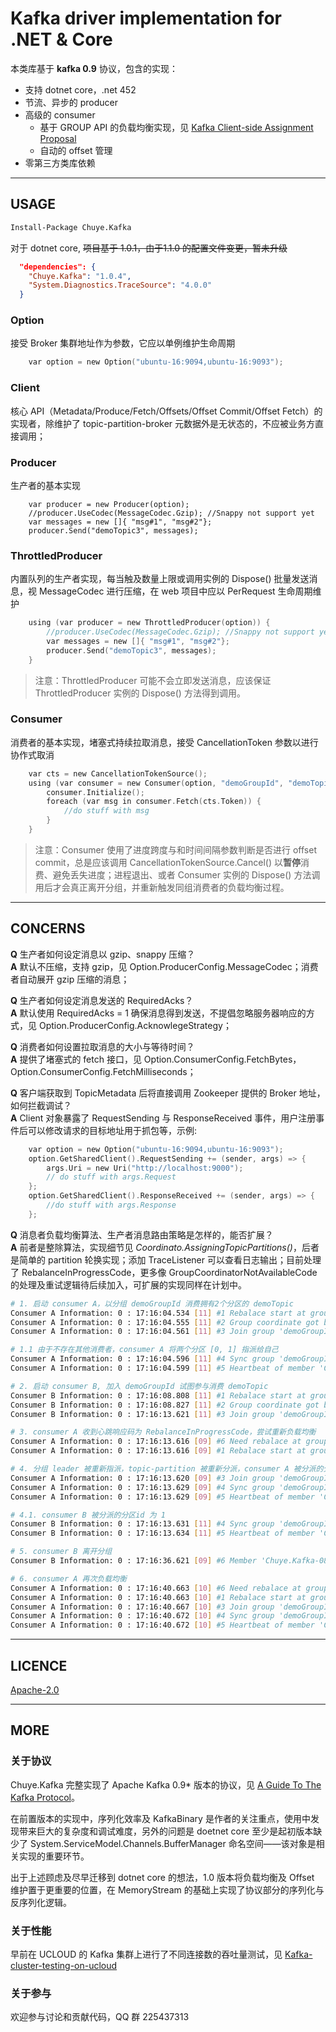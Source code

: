 ﻿# Kafka driver implementation for .NET & Core

本类库基于 **kafka 0.9** 协议，包含的实现：

* 支持 dotnet core，.net 452
* 节流、异步的 producer
* 高级的 consumer
    * 基于 GROUP API 的负载均衡实现，见 [Kafka Client-side Assignment Proposal](https://cwiki.apache.org/confluence/display/KAFKA/Kafka+Client-side+Assignment+Proposal) 
    * 自动的 offset 管理
* 零第三方类库依赖

----

## USAGE

```bash
Install-Package Chuye.Kafka
```

对于 dotnet core, ~~项目基于 1.0.1，由于1.1.0 的配置文件变更，暂未升级~~

```json
  "dependencies": {
    "Chuye.Kafka": "1.0.4",
    "System.Diagnostics.TraceSource": "4.0.0"    
  }
```

### Option
接受 Broker 集群地址作为参数，它应以单例维护生命周期

```c
    var option = new Option("ubuntu-16:9094,ubuntu-16:9093");
```

### Client
核心 API（Metadata/Produce/Fetch/Offsets/Offset Commit/Offset Fetch）的实现者，除维护了 topic-partition-broker 元数据外是无状态的，不应被业务方直接调用；

### Producer
生产者的基本实现

```
    var producer = new Producer(option);
    //producer.UseCodec(MessageCodec.Gzip); //Snappy not support yet
    var messages = new []{ "msg#1", "msg#2"};
    producer.Send("demoTopic3", messages);
```

### ThrottledProducer
内置队列的生产者实现，每当触及数量上限或调用实例的 Dispose() 批量发送消息，视 MessageCodec 进行压缩，在 web 项目中应以 PerRequest 生命周期维护

```c
    using (var producer = new ThrottledProducer(option)) {
        //producer.UseCodec(MessageCodec.Gzip); //Snappy not support yet
        var messages = new []{ "msg#1", "msg#2"};
        producer.Send("demoTopic3", messages);
    }
```

> 注意：ThrottledProducer 可能不会立即发送消息，应该保证 ThrottledProducer 实例的 Dispose() 方法得到调用。

### Consumer
消费者的基本实现，堵塞式持续拉取消息，接受 CancellationToken 参数以进行协作式取消

```c
    var cts = new CancellationTokenSource();
    using (var consumer = new Consumer(option, "demoGroupId", "demoTopic")) {
        consumer.Initialize();
        foreach (var msg in consumer.Fetch(cts.Token)) {
            //do stuff with msg
        }
    }
```

> 注意：Consumer 使用了进度跨度与和时间间隔参数判断是否进行 offset commit，总是应该调用 CancellationTokenSource.Cancel() 以**暂停**消费、避免丢失进度；进程退出、或者 Consumer 实例的 Dispose() 方法调用后才会真正离开分组，并重新触发同组消费者的负载均衡过程。

----

## CONCERNS

**Q** 生产者如何设定消息以 gzip、snappy 压缩？  
**A** 默认不压缩，支持 gzip，见 Option.ProducerConfig.MessageCodec；消费者自动展开 gzip 压缩的消息；

**Q** 生产者如何设定消息发送的 RequiredAcks？  
**A** 默认使用 RequiredAcks = 1 确保消息得到发送，不提倡忽略服务器响应的方式，见 Option.ProducerConfig.AcknowlegeStrategy；

**Q** 消费者如何设置拉取消息的大小与等待时间？  
**A** 提供了堵塞式的 fetch 接口，见 Option.ConsumerConfig.FetchBytes，Option.ConsumerConfig.FetchMilliseconds；

**Q** 客户端获取到 TopicMetadata 后将直接调用 Zookeeper 提供的 Broker 地址，如何拦截调试？  
**A** Client 对象暴露了 RequestSending 与 ResponseReceived 事件，用户注册事件后可以修改请求的目标地址用于抓包等，示例:

```c
    var option = new Option("ubuntu-16:9094,ubuntu-16:9093");
    option.GetSharedClient().RequestSending += (sender, args) => {
        args.Uri = new Uri("http://localhost:9000");
        // do stuff with args.Request
    };
    option.GetSharedClient().ResponseReceived += (sender, args) => {
        //do stuff with args.Response
    };
```

**Q** 消息者负载均衡算法、生产者消息路由策略是怎样的，能否扩展？  
**A** 前者是整除算法，实现细节见 *Coordinato.AssigningTopicPartitions()*，后者是简单的 partition 轮换实现；添加 TraceListener 可以查看日志输出；目前处理了 RebalanceInProgressCode，更多像 GroupCoordinatorNotAvailableCode 的处理及重试逻辑待后续加入，可扩展的实现同样在计划中。

```bash
# 1. 启动 consumer A，以分组 demoGroupId 消费拥有2个分区的 demoTopic
Consumer A Information: 0 : 17:16:04.534 [11] #1 Rebalace start at group 'demoGroupId'
Consumer A Information: 0 : 17:16:04.555 [11] #2 Group coordinate got broker http://ubuntu-16:9094/ at group 'demoGroupId'
Consumer A Information: 0 : 17:16:04.561 [11] #3 Join group 'demoGroupId', assigning topic and partitions as leader

# 1.1 由于不存在其他消费者，consumer A 将两个分区 [0, 1] 指派给自己
Consumer A Information: 0 : 17:16:04.596 [11] #4 Sync group 'demoGroupId', Member 'Chuye.Kafka-e0418c7f-4d34-4889-a1b5-4500977e8902' dispathced Topic 'demoTopic'[0,1]
Consumer A Information: 0 : 17:16:04.599 [11] #5 Heartbeat of member 'Chuye.Kafka-e0418c7f-4d34-4889-a1b5-4500977e8902' at group 'demoGroupId'

# 2. 启动 consumer B, 加入 demoGroupId 试图参与消费 demoTopic
Consumer B Information: 0 : 17:16:08.808 [11] #1 Rebalace start at group 'demoGroupId'
Consumer B Information: 0 : 17:16:08.827 [11] #2 Group coordinate got broker http://ubuntu-16:9094/ at group 'demoGroupId'
Consumer B Information: 0 : 17:16:13.621 [11] #3 Join group 'demoGroupId', waiting for assingments as follower

# 3. consumer A 收到心跳响应码为 RebalanceInProgressCode，尝试重新负载均衡
Consumer A Information: 0 : 17:16:13.616 [09] #6 Need rebalace at group 'demoGroupId' for 'RebalanceInProgressCode'
Consumer A Information: 0 : 17:16:13.616 [09] #1 Rebalace start at group 'demoGroupId'

# 4. 分组 leader 被重新指派，topic-partition 被重新分派，consumer A 被分派的分区id 为 0 
Consumer A Information: 0 : 17:16:13.620 [09] #3 Join group 'demoGroupId', assigning topic and partitions as leader
Consumer A Information: 0 : 17:16:13.629 [09] #4 Sync group 'demoGroupId', Member 'Chuye.Kafka-e0418c7f-4d34-4889-a1b5-4500977e8902' dispathced Topic 'demoTopic'[0]
Consumer A Information: 0 : 17:16:13.629 [09] #5 Heartbeat of member 'Chuye.Kafka-e0418c7f-4d34-4889-a1b5-4500977e8902' at group 'demoGroupId'

# 4.1. consumer B 被分派的分区id 为 1
Consumer B Information: 0 : 17:16:13.631 [11] #4 Sync group 'demoGroupId', Member 'Chuye.Kafka-08516ce2-6d21-452a-8782-64d0928ddae1' dispathced Topic 'demoTopic'[1]
Consumer B Information: 0 : 17:16:13.634 [11] #5 Heartbeat of member 'Chuye.Kafka-08516ce2-6d21-452a-8782-64d0928ddae1' at group 'demoGroupId'

# 5. consumer B 离开分组
Consumer B Information: 0 : 17:16:36.621 [09] #6 Member 'Chuye.Kafka-08516ce2-6d21-452a-8782-64d0928ddae1' leave group 'demoGroupId'

# 6. consumer A 再次负载均衡
Consumer A Information: 0 : 17:16:40.663 [10] #6 Need rebalace at group 'demoGroupId' for 'RebalanceInProgressCode'
Consumer A Information: 0 : 17:16:40.663 [10] #1 Rebalace start at group 'demoGroupId'
Consumer A Information: 0 : 17:16:40.667 [10] #3 Join group 'demoGroupId', assigning topic and partitions as leader
Consumer A Information: 0 : 17:16:40.672 [10] #4 Sync group 'demoGroupId', Member 'Chuye.Kafka-e0418c7f-4d34-4889-a1b5-4500977e8902' dispathced Topic 'demoTopic'[0,1]
Consumer A Information: 0 : 17:16:40.672 [10] #5 Heartbeat of member 'Chuye.Kafka-e0418c7f-4d34-4889-a1b5-4500977e8902' at group 'demoGroupId'
```

----

## LICENCE
[Apache-2.0](https://github.com/jusfr/Chuye.Kafka/blob/master/LICENSE)

----

## MORE

### 关于协议
Chuye.Kafka 完整实现了 Apache Kafka 0.9* 版本的协议，见 [A Guide To The Kafka Protocol](https://cwiki.apache.org/confluence/display/KAFKA/A+Guide+To+The+Kafka+Protocol#AGuideToTheKafkaProtocol-TheAPIs)。

在前置版本的实现中，序列化效率及 KafkaBinary 是作者的关注重点，使用中发现带来巨大的复杂度和调试难度，另外的问题是 doetnet core 至少是起初版本缺少了 System.ServiceModel.Channels.BufferManager 命名空间——该对象是相关实现的重要环节。

出于上述顾虑及尽早迁移到 dotnet core 的想法，1.0 版本将负载均衡及 Offset 维护置于更重要的位置，在 MemoryStream 的基础上实现了协议部分的序列化与反序列化逻辑。

### 关于性能
早前在 UCLOUD 的 Kafka 集群上进行了不同连接数的吞吐量测试，见 [Kafka-cluster-testing-on-ucloud](doc/Kafka-cluster-testing-on-ucloud.md)

### 关于参与
欢迎参与讨论和贡献代码，QQ 群 225437313